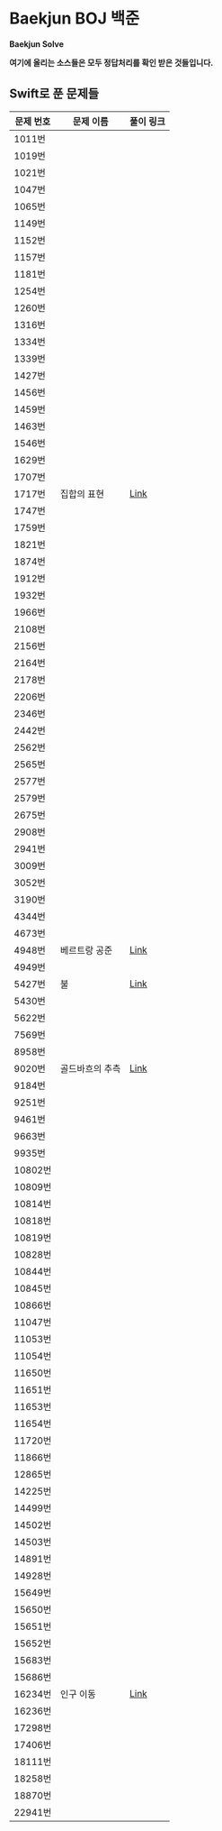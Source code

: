 # Baekjun BOJ 백준  
**Baekjun Solve**  


**여기에 올리는 소스들은 모두 정답처리를 확인 받은 것들입니다.**  

## Swift로 푼 문제들
|문제 번호|문제 이름|풀이 링크|
|-------|-------|-------|
|1011번|||
|1019번|||
|1021번|||
|1047번|||
|1065번|||
|1149번|||
|1152번|||
|1157번|||
|1181번|||
|1254번|||
|1260번|||
|1316번|||
|1334번|||
|1339번|||
|1427번|||
|1456번|||
|1459번|||
|1463번|||
|1546번|||
|1629번|||
|1707번|||
|1717번|집합의 표현|[Link](https://codinggorani.com/%EB%B0%B1%EC%A4%80%20boj/2021/08/26/problem-solve-1717.html)|
|1747번|||
|1759번|||
|1821번|||
|1874번|||
|1912번|||
|1932번|||
|1966번|||
|2108번|||
|2156번|||
|2164번|||
|2178번|||
|2206번|||
|2346번|||
|2442번|||
|2562번|||
|2565번|||
|2577번|||
|2579번|||
|2675번|||
|2908번|||
|2941번|||
|3009번|||
|3052번|||
|3190번|||
|4344번|||
|4673번|||
|4948번|베르트랑 공준|[Link](https://codinggorani.com/%EB%B0%B1%EC%A4%80%20boj/2021/08/26/problem-solve-4948.html)|
|4949번|||
|5427번|불|[Link](https://codinggorani.com/%EB%B0%B1%EC%A4%80%20boj/2021/08/26/problem-solve-5427.html)|
|5430번|||
|5622번|||
|7569번|||
|8958번|||
|9020번|골드바흐의 추측|[Link](https://codinggorani.com/%EB%B0%B1%EC%A4%80%20boj/2021/08/26/problem-solve-9020.html)|
|9184번|||
|9251번|||
|9461번|||
|9663번|||
|9935번|||
|10802번|||
|10809번|||
|10814번|||
|10818번|||
|10819번|||
|10828번|||
|10844번|||
|10845번|||
|10866번|||
|11047번|||
|11053번|||
|11054번|||
|11650번|||
|11651번|||
|11653번|||
|11654번|||
|11720번|||
|11866번|||
|12865번|||
|14225번|||
|14499번|||
|14502번|||
|14503번|||
|14891번|||
|14928번|||
|15649번|||
|15650번|||
|15651번|||
|15652번|||
|15683번|||
|15686번|||
|16234번|인구 이동|[Link](https://codinggorani.com/%EB%B0%B1%EC%A4%80%20boj/2021/08/25/problem-solve-16234.html)|
|16236번|||
|17298번|||
|17406번|||
|18111번|||
|18258번|||
|18870번|||
|22941번|||
